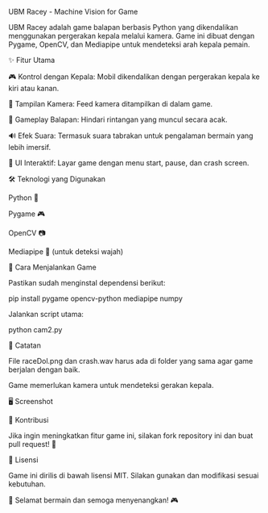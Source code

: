 UBM Racey - Machine Vision for Game

UBM Racey adalah game balapan berbasis Python yang dikendalikan menggunakan pergerakan kepala melalui kamera. Game ini dibuat dengan Pygame, OpenCV, dan Mediapipe untuk mendeteksi arah kepala pemain.

✨ Fitur Utama

🎮 Kontrol dengan Kepala: Mobil dikendalikan dengan pergerakan kepala ke kiri atau kanan.

🎥 Tampilan Kamera: Feed kamera ditampilkan di dalam game.

🚗 Gameplay Balapan: Hindari rintangan yang muncul secara acak.

🔊 Efek Suara: Termasuk suara tabrakan untuk pengalaman bermain yang lebih imersif.

🎨 UI Interaktif: Layar game dengan menu start, pause, dan crash screen.

🛠 Teknologi yang Digunakan

Python 🐍

Pygame 🎮

OpenCV 📷

Mediapipe 🤖 (untuk deteksi wajah)

📜 Cara Menjalankan Game

Pastikan sudah menginstal dependensi berikut:

pip install pygame opencv-python mediapipe numpy

Jalankan script utama:

python cam2.py

📌 Catatan

File raceDol.png dan crash.wav harus ada di folder yang sama agar game berjalan dengan baik.

Game memerlukan kamera untuk mendeteksi gerakan kepala.

🖥 Screenshot



🤝 Kontribusi

Jika ingin meningkatkan fitur game ini, silakan fork repository ini dan buat pull request! 🚀

📄 Lisensi

Game ini dirilis di bawah lisensi MIT. Silakan gunakan dan modifikasi sesuai kebutuhan.

🚀 Selamat bermain dan semoga menyenangkan! 🎮
